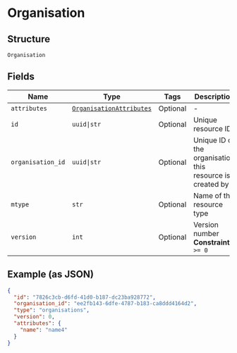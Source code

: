 
# Organisation

## Structure

`Organisation`

## Fields

| Name | Type | Tags | Description |
|  --- | --- | --- | --- |
| `attributes` | [`OrganisationAttributes`](../../doc/models/organisation-attributes.md) | Optional | - |
| `id` | `uuid\|str` | Optional | Unique resource ID |
| `organisation_id` | `uuid\|str` | Optional | Unique ID of the organisation this resource is created by |
| `mtype` | `str` | Optional | Name of the resource type |
| `version` | `int` | Optional | Version number<br>**Constraints**: `>= 0` |

## Example (as JSON)

```json
{
  "id": "7826c3cb-d6fd-41d0-b187-dc23ba928772",
  "organisation_id": "ee2fb143-6dfe-4787-b183-ca8ddd4164d2",
  "type": "organisations",
  "version": 0,
  "attributes": {
    "name": "name4"
  }
}
```

